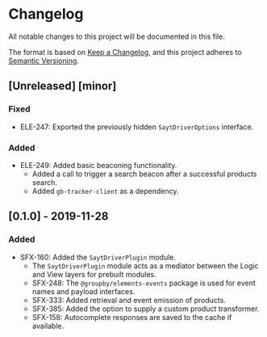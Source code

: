 # Changelog
All notable changes to this project will be documented in this file.

The format is based on [Keep a Changelog](https://keepachangelog.com/en/1.0.0/),
and this project adheres to [Semantic Versioning](https://semver.org/spec/v2.0.0.html).

## [Unreleased] [minor]
### Fixed
- ELE-247: Exported the previously hidden `SaytDriverOptions` interface.

### Added
- ELE-249: Added basic beaconing functionality.
  - Added a call to trigger a search beacon after a successful products search.
  - Added `gb-tracker-client` as a dependency.

## [0.1.0] - 2019-11-28
### Added
- SFX-160: Added the `SaytDriverPlugin` module.
  - The `SaytDriverPlugin` module acts as a mediator between the Logic and View layers for prebuilt modules.
  - SFX-248: The `@groupby/elements-events` package is used for event names and payload interfaces.
  - SFX-333: Added retrieval and event emission of products.
  - SFX-385: Added the option to supply a custom product transformer.
  - SFX-158: Autocomplete responses are saved to the cache if available.
